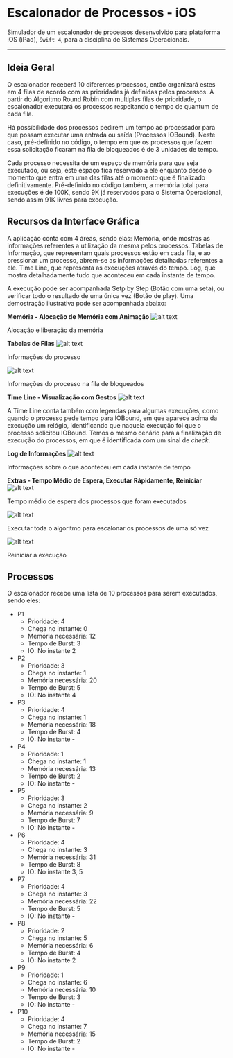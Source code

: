 # Escalonador de Processos - iOS
Simulador de um escalonador de processos desenvolvido para plataforma iOS (iPad), `Swift 4`, para a disciplina de Sistemas Operacionais.

******

## Ideia Geral
O escalonador receberá 10 diferentes processos, então organizará estes em 4 filas de acordo com as prioridades já definidas pelos processos. A partir do Algoritmo Round Robin com multiplas filas de prioridade, o escalonador executará os processos respeitando o tempo de quantum de cada fila.

Há possibilidade dos processos pedirem um tempo ao processador para que possam executar uma entrada ou saída (Processos IOBound). Neste caso, pré-definido no código, o tempo em que os processos que fazem essa solicitação ficaram na fila de bloqueados é de 3 unidades de tempo.

Cada processo necessita de um espaço de memória para que seja executado, ou seja, este espaço fica reservado a ele enquanto desde o momento que entra em uma das filas até o momento que é finalizado definitivamente. Pré-definido no código também, a memória total para execuções é de 100K, sendo 9K já reservados para o Sistema Operacional, sendo assim 91K livres para execução.

## Recursos da Interface Gráfica
A aplicação conta com 4 áreas, sendo elas:
Memória, onde mostras as informações referentes a utilização da mesma pelos processos.
Tabelas de Informação, que representam quais processos estão em cada fila, e ao pressionar um processo, abrem-se as informações detalhadas referentes a ele.
Time Line, que representa as execuções através do tempo.
Log, que mostra detalhadamente tudo que aconteceu em cada instante de tempo.

A execução pode ser acompanhada Setp by Step (Botão com uma seta), ou verificar todo o resultado de uma única vez (Botão de play).
Uma demostração ilustrativa pode ser acompanhada abaixo:

**Memória - Alocação de Memória com Animação**
![alt text](imgDemo/memoria.gif "Memória")

Alocação e liberação da memória

**Tabelas de Filas**
![alt text](imgDemo/info.gif "Informações do Processo")

Informações do processo

![alt text](imgDemo/bloqueado.gif "Fila de Bloqueados")

Informações do processo na fila de bloqueados

**Time Line - Visualização com Gestos**
![alt text](imgDemo/gestos.gif "Visualização da Time Line")

A Time Line conta também com legendas para algumas execuções, como quando o processo pede tempo para IOBound, em que aparece acima da execução um relógio, identificando que naquela execução foi que o processo solicitou IOBound. Temos o mesmo cenário para a finalização de execução do processos, em que é identificada com um sinal de *check*.

**Log de Informações**
![alt text](imgDemo/log.gif "Log de Informações")

Informações sobre o que aconteceu em cada instante de tempo

**Extras - Tempo Médio de Espera, Executar Rápidamente, Reiniciar**
![alt text](imgDemo/tempo.gif "Tempo médio de espera dos processos")

Tempo médio de espera dos processos que foram executados

![alt text](imgDemo/fast.gif "Executar tudo de uma vez só")

Executar toda o algoritmo para escalonar os processos de uma só vez

![alt text](imgDemo/reiniciar.gif "Reiniciar a execução dos processos")

Reiniciar a execução

## Processos
O escalonador recebe uma lista de 10 processos para serem executados, sendo eles:
* P1
  - Prioridade: 4
  - Chega no instante: 0
  - Memória necessária: 12
  - Tempo de Burst: 3
  - IO: No instante 2
* P2
  - Prioridade: 3
  - Chega no instante: 1
  - Memória necessária: 20
  - Tempo de Burst: 5
  - IO: No instante 4
* P3
  - Prioridade: 4
  - Chega no instante: 1
  - Memória necessária: 18
  - Tempo de Burst: 4
  - IO: No instante -
* P4
  - Prioridade: 1
  - Chega no instante: 1
  - Memória necessária: 13
  - Tempo de Burst: 2
  - IO: No instante -
* P5
  - Prioridade: 3
  - Chega no instante: 2
  - Memória necessária: 9
  - Tempo de Burst: 7
  - IO: No instante -
* P6
  - Prioridade: 4
  - Chega no instante: 3
  - Memória necessária: 31
  - Tempo de Burst: 8
  - IO: No instante 3, 5
* P7
  - Prioridade: 4
  - Chega no instante: 3
  - Memória necessária: 22
  - Tempo de Burst: 5
  - IO: No instante -
* P8
  - Prioridade: 2
  - Chega no instante: 5
  - Memória necessária: 6
  - Tempo de Burst: 4
  - IO: No instante 2
* P9
  - Prioridade: 1
  - Chega no instante: 6
  - Memória necessária: 10
  - Tempo de Burst: 3
  - IO: No instante -
* P10
  - Prioridade: 4
  - Chega no instante: 7
  - Memória necessária: 15
  - Tempo de Burst: 2
  - IO: No instante -



<!-- Nada  -->

